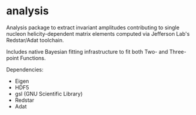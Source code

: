 # analysis
Analysis package to extract invariant amplitudes contributing to single nucleon helicity-dependent matrix elements computed via Jefferson Lab's Redstar/Adat toolchain.

Includes native Bayesian fitting infrastructure to fit both Two- and Three-point Functions.

Dependencies:

  + Eigen
  + HDF5
  + gsl (GNU Scientific Library)
  + Redstar
  + Adat
